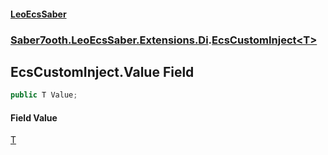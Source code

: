 #### [LeoEcsSaber](index.md 'index')
### [Saber7ooth.LeoEcsSaber.Extensions.Di](Saber7ooth.LeoEcsSaber.Extensions.Di.md 'Saber7ooth.LeoEcsSaber.Extensions.Di').[EcsCustomInject&lt;T&gt;](EcsCustomInject_T_.md 'Saber7ooth.LeoEcsSaber.Extensions.Di.EcsCustomInject<T>')

## EcsCustomInject<T>.Value Field

```csharp
public T Value;
```

#### Field Value
[T](EcsCustomInject_T_.md#Saber7ooth.LeoEcsSaber.Extensions.Di.EcsCustomInject_T_.T 'Saber7ooth.LeoEcsSaber.Extensions.Di.EcsCustomInject<T>.T')